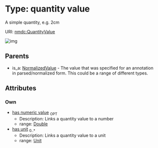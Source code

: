 
# Type: quantity value


A simple quantity, e.g. 2cm

URI: [nmdc:QuantityValue](https://microbiomedata/meta/QuantityValue)


![img](http://yuml.me/diagram/nofunky;dir:TB/class/\[Unit]<has%20unit%200..*-++\[QuantityValue&#124;has_numeric_value:double%20%3F],%20\[NormalizedValue]^-\[QuantityValue])

## Parents

 *  is_a: [NormalizedValue](NormalizedValue.md) - The value that was specified for an annotation in parsed/normalized form. This could be a range of different types.

## Attributes


### Own

 * [has numeric value](has_numeric_value.md)  <sub>OPT</sub>
    * Description: Links a quantity value to a number
    * range: [Double](types/Double.md)
 * [has unit](has_unit.md)  <sub>0..*</sub>
    * Description: Links a quantity value to a unit
    * range: [Unit](Unit.md)
